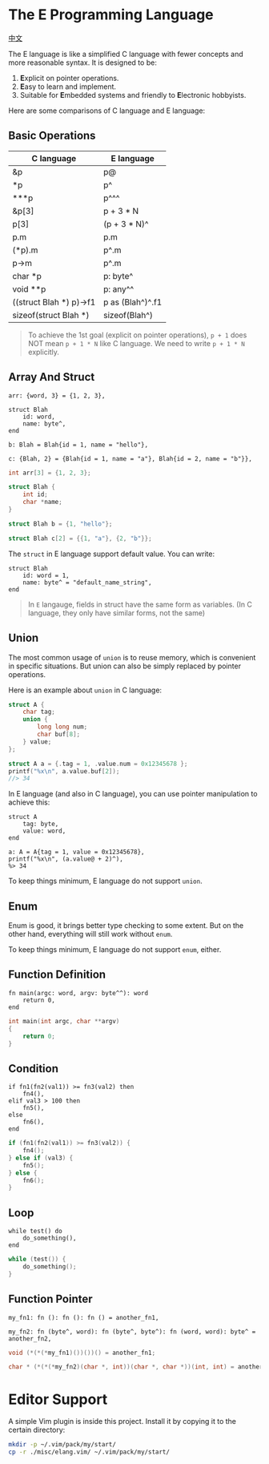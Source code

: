 # The E Programming Language

[中文](./README.cn.md)

The E language is like a simplified C language with fewer concepts and more reasonable syntax. It is designed to be:
1. **E**xplicit on pointer operations.
2. **E**asy to learn and implement.
3. Suitable for **E**mbedded systems and friendly to **E**lectronic hobbyists.

Here are some comparisons of C language and E language:

## Basic Operations

|          C language         |         E language          |
|-----------------------------|-----------------------------|
| &p                          | p@                          |
| \*p                         | p^                          |
| \*\*\*p                     | p^^^                        |
| &p[3]                       | p + 3 * N                   |
| p[3]                        | (p + 3 * N)^                |
| p.m                         | p.m                         |
| (\*p).m                     | p^.m                        |
| p-\>m                       | p^.m                        |
| char \*p                    | p: byte^                    |
| void \*\*p                  | p: any^^                    |
| ((struct Blah \*) p)-\>f1   | p as (Blah^)^.f1            |
| sizeof(struct Blah \*)      | sizeof(Blah^)               |

> To achieve the 1st goal (explicit on pointer operations), `p + 1` does NOT mean `p + 1 * N` like C language. We need to write `p + 1 * N` explicitly.

## Array And Struct

```
arr: {word, 3} = {1, 2, 3},

struct Blah
	id: word,
	name: byte^,
end

b: Blah = Blah{id = 1, name = "hello"},

c: {Blah, 2} = {Blah{id = 1, name = "a"}, Blah{id = 2, name = "b"}},
```

```c
int arr[3] = {1, 2, 3};

struct Blah {
	int id;
	char *name;
}

struct Blah b = {1, "hello"};

struct Blah c[2] = {{1, "a"}, {2, "b"}};
```

The `struct` in E language support default value. You can write:

```
struct Blah
	id: word = 1,
	name: byte^ = "default_name_string",
end
```

> In `E` langauge, fields in struct have the same form as variables. (In C language, they only have similar forms, not the same)


## Union

The most common usage of `union` is to reuse memory, which is convenient in specific situations. But union can also be simply replaced by pointer operations.

Here is an example about `union` in C language: 

```c
struct A {
	char tag;
	union {
		long long num;
		char buf[8];
	} value;
};

struct A a = {.tag = 1, .value.num = 0x12345678 };
printf("%x\n", a.value.buf[2]);
//> 34
```

In E language (and also in C language), you can use pointer manipulation to achieve this:

```
struct A
	tag: byte,
	value: word,
end

a: A = A{tag = 1, value = 0x12345678},
printf("%x\n", (a.value@ + 2)^),
%> 34
```

To keep things minimum, E language do not support `union`.


## Enum

Enum is good, it brings better type checking to some extent. But on the other hand, everything will still work without `enum`.

To keep things minimum, E language do not support `enum`, either.


## Function Definition

```
fn main(argc: word, argv: byte^^): word
	return 0,
end
```

```c
int main(int argc, char **argv)
{
	return 0;
}
```


## Condition

```
if fn1(fn2(val1)) >= fn3(val2) then
	fn4(),
elif val3 > 100 then
	fn5(),
else
	fn6(),
end
```

```c
if (fn1(fn2(val1)) >= fn3(val2)) {
	fn4();
} else if (val3) {
	fn5();
} else {
	fn6();
}
```


## Loop


```
while test() do
	do_something(),
end
```

```c
while (test()) {
	do_something();
}
```


## Function Pointer

```
my_fn1: fn (): fn (): fn () = another_fn1,

my_fn2: fn (byte^, word): fn (byte^, byte^): fn (word, word): byte^ = another_fn2,

```

```c
void (*(*(*my_fn1)())())() = another_fn1;

char * (*(*(*my_fn2)(char *, int))(char *, char *))(int, int) = another_fn2;
```


# Editor Support

A simple Vim plugin is inside this project. Install it by copying it to the certain directory:

```sh
mkdir -p ~/.vim/pack/my/start/
cp -r ./misc/elang.vim/ ~/.vim/pack/my/start/
```

